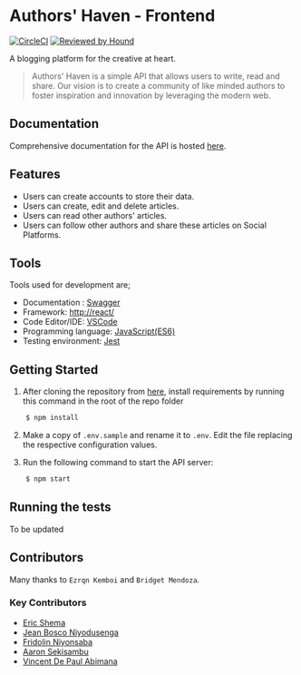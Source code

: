 # Authors' Haven - Frontend

[![CircleCI](https://circleci.com/gh/andela/ah-kgl-avengers-frontend.svg?style=svg)](https://circleci.com/gh/andela/ah-kgl-avengers-frontend) [![Reviewed by Hound](https://img.shields.io/badge/Reviewed_by-Hound-8E64B0.svg)](https://houndci.com)

A blogging platform for the creative at heart.

> Authors' Haven is a simple API that allows users to write, read and share.
> Our vision is to create a community of like minded authors to foster inspiration and innovation by leveraging the modern web.

## Documentation

Comprehensive documentation for the API is hosted [here](https://ah-kg-avengers-backend-staging.herokuapp.com/swagger).

## Features

- Users can create accounts to store their data.
- Users can create, edit and delete articles.
- Users can read other authors' articles.
- Users can follow other authors and share these articles on Social Platforms.

## Tools

Tools used for development are;

- Documentation : [Swagger](https://swagger.io/)
- Framework: [http://react/](https://reactjs.org/)
- Code Editor/IDE: [VSCode](https://code.visualstudio.com)
- Programming language: [JavaScript(ES6)](https://developer.mozilla.org/en-US/docs/Web/JavaScript/)
- Testing environment: [Jest](https://www.getpostman.com)

## Getting Started

1. After cloning the repository from [here](https://github.com/andela/ah-kgl-avengers-frontend), install requirements by running this command in the root of the repo folder

```sh
    $ npm install
```

2. Make a copy of `.env.sample` and rename it to `.env`. Edit the file replacing the respective configuration values.

3. Run the following command to start the API server:

```sh
    $ npm start
```

## Running the tests

To be updated

## Contributors

Many thanks to `Ezrqn Kemboi` and `Bridget Mendoza`.

### Key Contributors

- [Eric Shema](https://www.github.com/shemaeric)
- [Jean Bosco Niyodusenga](https://www.github.com/niyobobo)
- [Fridolin Niyonsaba](https://www.github.com/fridolinho)
- [Aaron Sekisambu](https://www.github.com/aaronsekisambu)
- [Vincent De Paul Abimana](https://www.github.com/avpaul)
